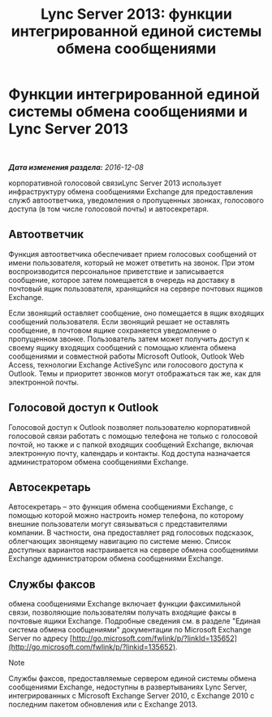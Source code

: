 ﻿---
title: 'Lync Server 2013: функции интегрированной единой системы обмена сообщениями'
TOCTitle: Функции интегрированной единой системы обмена сообщениями и Lync Server
ms:assetid: 094f549d-fccc-43ab-9f39-6ddd18130915
ms:mtpsurl: https://technet.microsoft.com/ru-ru/library/Gg398144(v=OCS.15)
ms:contentKeyID: 49308876
ms.date: 12/10/2016
mtps_version: v=OCS.15
ms.translationtype: HT
---

# Функции интегрированной единой системы обмена сообщениями и Lync Server 2013

 

_**Дата изменения раздела:** 2016-12-08_

корпоративной голосовой связиLync Server 2013 использует инфраструктуру обмена сообщениями Exchange для предоставления служб автоответчика, уведомления о пропущенных звонках, голосового доступа (в том числе голосовой почты) и автосекретаря.

## Автоответчик

Функция автоответчика обеспечивает прием голосовых сообщений от имени пользователя, который не может ответить на звонок. При этом воспроизводится персональное приветствие и записывается сообщение, которое затем помещается в очередь на доставку в почтовый ящик пользователя, хранящийся на сервере почтовых ящиков Exchange.

Если звонящий оставляет сообщение, оно помещается в ящик входящих сообщений пользователя. Если звонящий решает не оставлять сообщение, в почтовом ящике сохраняется уведомление о пропущенном звонке. Пользователь затем может получить доступ к своему ящику входящих сообщений с помощью клиента обмена сообщениями и совместной работы Microsoft Outlook, Outlook Web Access, технологии Exchange ActiveSync или голосового доступа к Outlook. Темы и приоритет звонков могут отображаться так же, как для электронной почты.

## Голосовой доступ к Outlook

Голосовой доступ к Outlook позволяет пользователю корпоративной голосовой связи работать с помощью телефона не только с голосовой почтой, но также и с папкой входящих сообщений Exchange, включая электронную почту, календарь и контакты. Код доступа назначается администратором обмена сообщениями Exchange.

## Автосекретарь

Автосекретарь – это функция обмена сообщениями Exchange, с помощью которой можно настроить номер телефона, по которому внешние пользователи могут связываться с представителями компании. В частности, она предоставляет ряд голосовых подсказок, облегчающих звонящему навигацию по системе меню. Список доступных вариантов настраивается на сервере обмена сообщениями Exchange администратором обмена сообщениями Exchange.

## Службы факсов

обмена сообщениями Exchange включает функции факсимильной связи, позволяющие пользователям получать входящие факсы в почтовые ящики Exchange. Подробные сведения см. в разделе "Единая система обмена сообщениями" документации по Microsoft Exchange Server по адресу [http://go.microsoft.com/fwlink/p/?linkId=135652](http://go.microsoft.com/fwlink/p/?linkid=135652).

> [!note]  
> Службы факсов, предоставляемые сервером единой системы обмена сообщениями Exchange, недоступны в развертываниях Lync Server, интегрированных с Microsoft Exchange Server 2010, с Exchange 2010 с последним пакетом обновления или с Exchange 2013.
